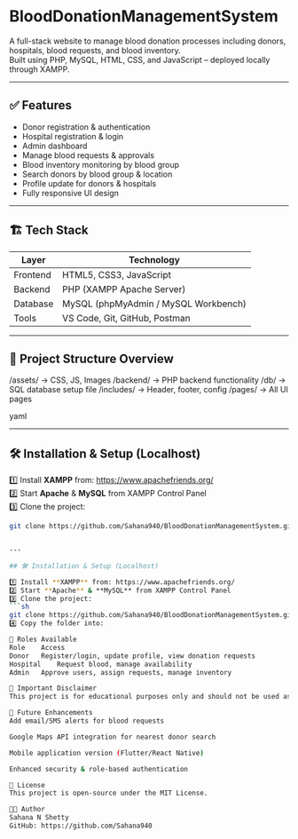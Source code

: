 # BloodDonationManagementSystem

A full-stack website to manage blood donation processes including donors, hospitals, blood requests, and blood inventory.  
Built using PHP, MySQL, HTML, CSS, and JavaScript – deployed locally through XAMPP.

---

## ✅ Features

- Donor registration & authentication
- Hospital registration & login
- Admin dashboard
- Manage blood requests & approvals
- Blood inventory monitoring by blood group
- Search donors by blood group & location
- Profile update for donors & hospitals
- Fully responsive UI design

---

## 🏗️ Tech Stack

| Layer        | Technology |
|-------------|------------|
| Frontend    | HTML5, CSS3, JavaScript |
| Backend     | PHP (XAMPP Apache Server) |
| Database    | MySQL (phpMyAdmin / MySQL Workbench) |
| Tools       | VS Code, Git, GitHub, Postman |

---

## 📁 Project Structure Overview

/assets/ → CSS, JS, Images
/backend/ → PHP backend functionality
/db/ → SQL database setup file
/includes/ → Header, footer, config
/pages/ → All UI pages

yaml

---

## 🛠️ Installation & Setup (Localhost)

1️⃣ Install **XAMPP** from: https://www.apachefriends.org/  
2️⃣ Start **Apache** & **MySQL** from XAMPP Control Panel  
3️⃣ Clone the project:  
```sh
git clone https://github.com/Sahana940/BloodDonationManagementSystem.git


---

## 🛠️ Installation & Setup (Localhost)

1️⃣ Install **XAMPP** from: https://www.apachefriends.org/  
2️⃣ Start **Apache** & **MySQL** from XAMPP Control Panel  
3️⃣ Clone the project:  
```sh
git clone https://github.com/Sahana940/BloodDonationManagementSystem.git
4️⃣ Copy the folder into:

🔐 Roles Available
Role	Access
Donor	Register/login, update profile, view donation requests
Hospital	Request blood, manage availability
Admin	Approve users, assign requests, manage inventory

🚨 Important Disclaimer
This project is for educational purposes only and should not be used as a production medical system without compliance to legal standards such as HIPAA/GDPR.

🚀 Future Enhancements
Add email/SMS alerts for blood requests

Google Maps API integration for nearest donor search

Mobile application version (Flutter/React Native)

Enhanced security & role-based authentication

📄 License
This project is open-source under the MIT License.

👩‍💻 Author
Sahana N Shetty
GitHub: https://github.com/Sahana940
